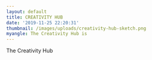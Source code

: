 ```yaml
---
layout: default
title: CREATIVITY HUB
date: '2019-11-25 22:20:31'
thumbnail: /images/uploads/creativity-hub-sketch.png
myangle: The Creativity Hub is
---
```

The Creativity Hub
